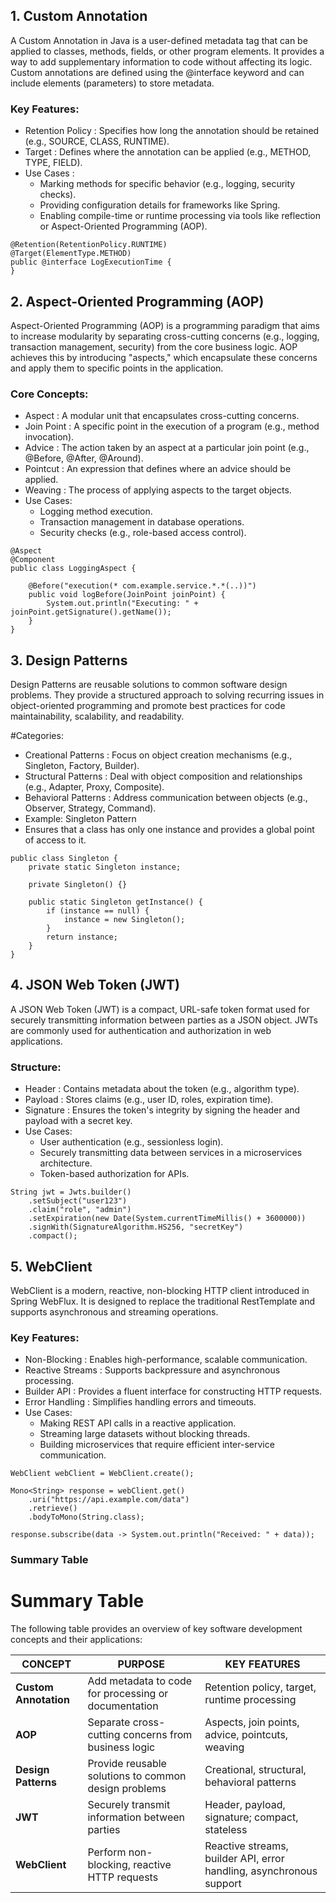 ## 1. Custom Annotation
A Custom Annotation in Java is a user-defined metadata tag that can be applied to classes, methods, fields, or other program elements. It provides a way to add supplementary information to code without affecting its logic. Custom annotations are defined using the @interface keyword and can include elements (parameters) to store metadata.

### Key Features:
* Retention Policy : Specifies how long the annotation should be retained (e.g., SOURCE, CLASS, RUNTIME).
* Target : Defines where the annotation can be applied (e.g., METHOD, TYPE, FIELD).
* Use Cases :
  * Marking methods for specific behavior (e.g., logging, security checks).
  * Providing configuration details for frameworks like Spring.
  * Enabling compile-time or runtime processing via tools like reflection or Aspect-Oriented Programming (AOP).

```
@Retention(RetentionPolicy.RUNTIME)
@Target(ElementType.METHOD)
public @interface LogExecutionTime {
}
```

## 2. Aspect-Oriented Programming (AOP)
Aspect-Oriented Programming (AOP) is a programming paradigm that aims to increase modularity by separating cross-cutting concerns (e.g., logging, transaction management, security) from the core business logic. AOP achieves this by introducing "aspects," which encapsulate these concerns and apply them to specific points in the application.

### Core Concepts:
* Aspect : A modular unit that encapsulates cross-cutting concerns.
* Join Point : A specific point in the execution of a program (e.g., method invocation).
* Advice : The action taken by an aspect at a particular join point (e.g., @Before, @After, @Around).
* Pointcut : An expression that defines where an advice should be applied.
* Weaving : The process of applying aspects to the target objects.
* Use Cases:
  * Logging method execution.
  * Transaction management in database operations.
  * Security checks (e.g., role-based access control).

```
@Aspect
@Component
public class LoggingAspect {

    @Before("execution(* com.example.service.*.*(..))")
    public void logBefore(JoinPoint joinPoint) {
        System.out.println("Executing: " + joinPoint.getSignature().getName());
    }
}
```

## 3. Design Patterns
Design Patterns are reusable solutions to common software design problems. They provide a structured approach to solving recurring issues in object-oriented programming and promote best practices for code maintainability, scalability, and readability.

#Categories:
* Creational Patterns : Focus on object creation mechanisms (e.g., Singleton, Factory, Builder).
* Structural Patterns : Deal with object composition and relationships (e.g., Adapter, Proxy, Composite).
* Behavioral Patterns : Address communication between objects (e.g., Observer, Strategy, Command).
* Example: Singleton Pattern
* Ensures that a class has only one instance and provides a global point of access to it.

```
public class Singleton {
    private static Singleton instance;

    private Singleton() {}

    public static Singleton getInstance() {
        if (instance == null) {
            instance = new Singleton();
        }
        return instance;
    }
}
```

## 4. JSON Web Token (JWT)
A JSON Web Token (JWT) is a compact, URL-safe token format used for securely transmitting information between parties as a JSON object. JWTs are commonly used for authentication and authorization in web applications.

### Structure:
* Header : Contains metadata about the token (e.g., algorithm type).
* Payload : Stores claims (e.g., user ID, roles, expiration time).
* Signature : Ensures the token's integrity by signing the header and payload with a secret key.
* Use Cases:
  * User authentication (e.g., sessionless login).
  * Securely transmitting data between services in a microservices architecture.
  * Token-based authorization for APIs.

```
String jwt = Jwts.builder()
    .setSubject("user123")
    .claim("role", "admin")
    .setExpiration(new Date(System.currentTimeMillis() + 3600000))
    .signWith(SignatureAlgorithm.HS256, "secretKey")
    .compact();
```

## 5. WebClient
WebClient is a modern, reactive, non-blocking HTTP client introduced in Spring WebFlux. It is designed to replace the traditional RestTemplate and supports asynchronous and streaming operations.

### Key Features:
* Non-Blocking : Enables high-performance, scalable communication.
* Reactive Streams : Supports backpressure and asynchronous processing.
* Builder API : Provides a fluent interface for constructing HTTP requests.
* Error Handling : Simplifies handling errors and timeouts.
* Use Cases:
  * Making REST API calls in a reactive application.
  * Streaming large datasets without blocking threads.
  * Building microservices that require efficient inter-service communication.

```
WebClient webClient = WebClient.create();

Mono<String> response = webClient.get()
    .uri("https://api.example.com/data")
    .retrieve()
    .bodyToMono(String.class);

response.subscribe(data -> System.out.println("Received: " + data));
```
### Summary Table

# Summary Table

The following table provides an overview of key software development concepts and their applications:

| CONCEPT           | PURPOSE                                                                 | KEY FEATURES                                                                 |
|-------------------|-------------------------------------------------------------------------|----------------------------------------------------------------------------|
| **Custom Annotation** | Add metadata to code for processing or documentation                  | Retention policy, target, runtime processing                                   |
| **AOP**          | Separate cross-cutting concerns from business logic                      | Aspects, join points, advice, pointcuts, weaving                                |
| **Design Patterns** | Provide reusable solutions to common design problems                     | Creational, structural, behavioral patterns                                      |
| **JWT**          | Securely transmit information between parties                             | Header, payload, signature; compact, stateless                                  |
| **WebClient**    | Perform non-blocking, reactive HTTP requests                             | Reactive streams, builder API, error handling, asynchronous support             |

